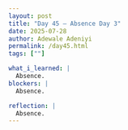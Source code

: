 ```yaml
---
layout: post
title: "Day 45 – Absence Day 3"
date: 2025-07-28
author: Adewale Adeniyi
permalink: /day45.html
tags: [""]

what_i_learned: |
  Absence.
blockers: |
  Absence.

reflection: |
  Absence.
---
```

